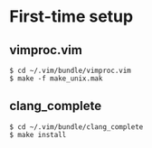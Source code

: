 First-time setup
================

vimproc.vim
-----------

    $ cd ~/.vim/bundle/vimproc.vim
    $ make -f make_unix.mak

clang_complete
--------------

    $ cd ~/.vim/bundle/clang_complete
    $ make install
